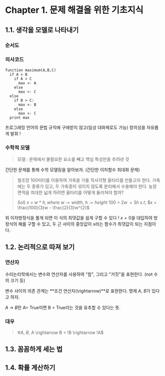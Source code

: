 # Chapter 1. 문제 해결을 위한 기초지식

## 1.1. 생각을 모델로 나타내기
### 순서도

### 의사코드
```
function maximum(A,B,C)
  if A > B
    if A > C
      max <- A
    else
      max <- C
  else
    if B > C:
      max <- B
    else
      max <- C
  print max
```
프로그래밍 언어의 문법 규칙에 구애받지 않고(일상 대화체로도 가능) 창의성을 자유롭게 발휘 !

### 수학적 모델 
> 모델 : 문제에서 불필요한 요소를 빼고 핵심 특성만을 추려낸 것

간단한 문제를 통해 수학 모델링을 알아보자. (간단한 이차함수 최대화 문제)

> 철조망 100미터를 이용하여 가축을 가둘 직사각형 울타리를 만들고자 한다. 가축에는 두 종류가 있고, 두 가축종이 섞이지 않도록 분리해서 수용해야 한다. 농장 면적을 최대한 넓게 하려면 울타리를 어떻게 둘러쳐야 할까?
> 
> $Sol)$ 
> $x \: = \: w \: * \: h, where\:w:=width, \:h:=height$
> $100 \:= \:2w \: + 3h$
> $s.t,$ $x = \frac{100}{3}w - \frac{2}{3}w^{2}$

위 이차방정식을 풀게 되면 이 식의 최댓값을 쉽게 구할 수 있다 ! $x = 0$을 대입하여 방정식의 해를 구할 수 있고, 두 근 사이의 중앙값이 x라는 함수가 최댓값이 되는 지점이다.

## 1.2. 논리적으로 따져 보기
### 연산자
수리논리학에서는 변수와 연산자를 사용하여 "참", 그리고 "거짓"을 표현한다. (not 수의 크기 등)

변수 사이의 의존 관계는 **조건 연산자(\rightarrow)**로 표현한다. 명제 $A,\: B$가 있다고 하자.

$A \: \rightarrow \: B$란 A= True이면 B = True라는 것을 유추할 수 있다는 뜻.

### 대우
> $\forall A, \:B$, A \rightarrow B = !B \rightarrow !A$

### 

## 1.3. 꼼꼼하게 세는 법
## 1.4. 확률 계산하기
